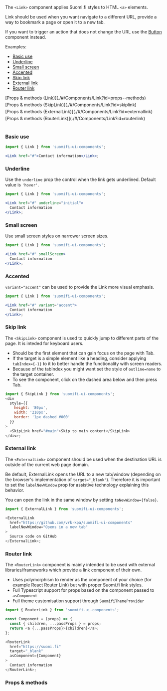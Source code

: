 The `<Link>` component applies Suomi.fi styles to HTML `<a>` elements.

Link should be used when you want navigate to a different URL, provide a way to bookmark a page or open it to a new tab.

If you want to trigger an action that does not change the URL use the [Button](#/Components/Button) component instead.

Examples:

- [Basic use](./#/Components/Link?id=basic-use)
- [Underline](./#/Components/Link?id=underline)
- [Small screen](./#/Components/Link?id=small-screen)
- [Accented](./#/Components/Link?id=accented)
- [Skip link](./#/Components/Link?id=skip-link)
- [External link](./#/Components/Link?id=external-link)
- [Router link](./#/Components/Link?id=router-link)

<div style="margin-bottom: 5px">
  [Props & methods (Link)](./#/Components/Link?id=props--methods)
</div>
<div style="margin-bottom: 5px">
  [Props & methods (SkipLink)](./#/Components/Link?id=skiplink)
</div>
<div style="margin-bottom: 5px">
  [Props & methods (ExternalLink)](./#/Components/Link?id=externallink)
</div>
<div style="margin-bottom: 40px">
  [Props & methods (RouterLink)](./#/Components/Link?id=routerlink)
</div>

### Basic use

```jsx
import { Link } from 'suomifi-ui-components';

<Link href="#">Contact information</Link>;
```

### Underline

Use the `underline` prop the control when the link gets underlined. Default value is `'hover'`.

```jsx
import { Link } from 'suomifi-ui-components';

<Link href="#" underline="initial">
  Contact information
</Link>;
```

### Small screen

Use small screen styles on narrower screen sizes.

```jsx
import { Link } from 'suomifi-ui-components';

<Link href="#" smallScreen>
  Contact information
</Link>;
```

### Accented

`variant="accent"` can be used to provide the Link more visual emphasis.

```jsx
import { Link } from 'suomifi-ui-components';

<Link href="#" variant="accent">
  Contact information
</Link>;
```

### Skip link

The `<SkipLink>` component is used to quickly jump to different parts of the page. It is inteded for keyboard users.

- Should be the first element that can gain focus on the page with Tab.
- If the target is a simple element like a heading, consider applying `tabIndex={-1}` to it to better handle the functionality with screen readers.
- Because of the tabIndex you might want set the style of `outline=none` to the target container.
- To see the component, click on the dashed area below and then press Tab.

```js
import { SkipLink } from 'suomifi-ui-components';
<div
  style={{
    height: '80px',
    width: '210px',
    border: '1px dashed #000'
  }}
>
  <SkipLink href="#main">Skip to main content</SkipLink>
</div>;
```

### External link

The `<ExternalLink>` component should be used when the destination URL is outside of the current web page domain.

Be default, ExternalLink opens the URL to a new tab/window (depending on the browser's implementation of `target="_blank"`). Therefore it is important to set the `labelNewWindow` prop for assistive technology explaining this behavior.

You can open the link in the same window by setting `toNewWindow={false}`.

```js
import { ExternalLink } from 'suomifi-ui-components';

<ExternalLink
  href="https://github.com/vrk-kpa/suomifi-ui-components"
  labelNewWindow="Opens in a new tab"
>
  Source code on GitHub
</ExternalLink>;
```

### Router link

The `<RouterLink>` component is mainly intended to be used with external libraries/frameworks which provide a link component of their own.

- Uses polymorphism to render as the component of your choice (for example React Router Link) but with proper Suomi.fi link styles.
- Full Typescript support for props based on the component passed to `asComponent`
- Full theme customisation support through `SuomifiThemeProvider`

```js
import { RouterLink } from 'suomifi-ui-components';

const Component = (props) => {
  const { children, ...passProps } = props;
  return <a {...passProps}>{children}</a>;
};

<RouterLink
  href="https://suomi.fi"
  target="_blank"
  asComponent={Component}
>
  Contact information
</RouterLink>;
```

### Props & methods
